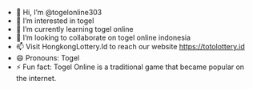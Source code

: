 - 👋 Hi, I’m @togelonline303
- 👀 I’m interested in togel
- 🌱 I’m currently learning togel online
- 💞️ I’m looking to collaborate on togel online indonesia
- 📫 Visit HongkongLottery.Id to reach our website https://totolottery.id
- 😄 Pronouns: Togel
- ⚡ Fun fact: Togel Online is a traditional game that became popular on the internet.

<!---
togelonline303/togelonline303 is a ✨ special ✨ repository because its `README.md` (this file) appears on your GitHub profile.
You can click the Preview link to take a look at your changes.
--->
